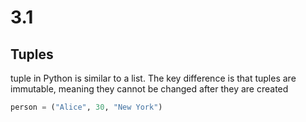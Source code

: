# 3.1

## Tuples

tuple in Python is similar to a list. The key difference is that tuples are immutable, meaning they cannot be changed after they are created

````python
person = ("Alice", 30, "New York")
````
